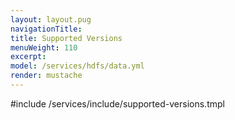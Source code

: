```yaml
---
layout: layout.pug
navigationTitle:
title: Supported Versions
menuWeight: 110
excerpt:
model: /services/hdfs/data.yml
render: mustache
---
```


<!-- Imported from https://github.com/mesosphere/dcos-commons.git:sdk-0.40 -->


#include /services/include/supported-versions.tmpl

